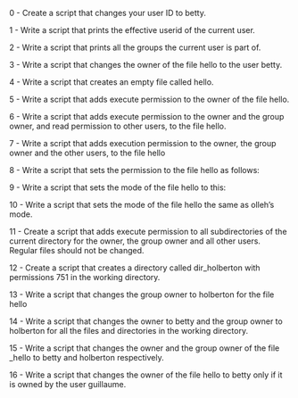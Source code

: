 0 - Create a script that changes your user ID to betty. 

1 - Write a script that prints the effective userid of the current user. 

2 - Write a script that prints all the groups the current user is part of. 

3 - Write a script that changes the owner of the file hello to the user betty. 

4 - Write a script that creates an empty file called hello. 

5 - Write a script that adds execute permission to the owner of the file hello. 

6 - Write a script that adds execute permission to the owner and the group owner, and read permission to other users, to the file hello. 

7 - Write a script that adds execution permission to the owner, the group owner and the other users, to the file hello 

8 - Write a script that sets the permission to the file hello as follows: 

9 - Write a script that sets the mode of the file hello to this: 

10 - Write a script that sets the mode of the file hello the same as olleh’s mode. 

11 - Create a script that adds execute permission to all subdirectories of the current directory for the owner, the group owner and all other users. Regular files should not be changed. 

12 - Create a script that creates a directory called dir_holberton with permissions 751 in the working directory. 

13 - Write a script that changes the group owner to holberton for the file hello 

14 - Write a script that changes the owner to betty and the group owner to holberton for all the files and directories in the working directory. 

15 - Write a script that changes the owner and the group owner of the file _hello to betty and holberton respectively. 

16 - Write a script that changes the owner of the file hello to betty only if it is owned by the user guillaume.


